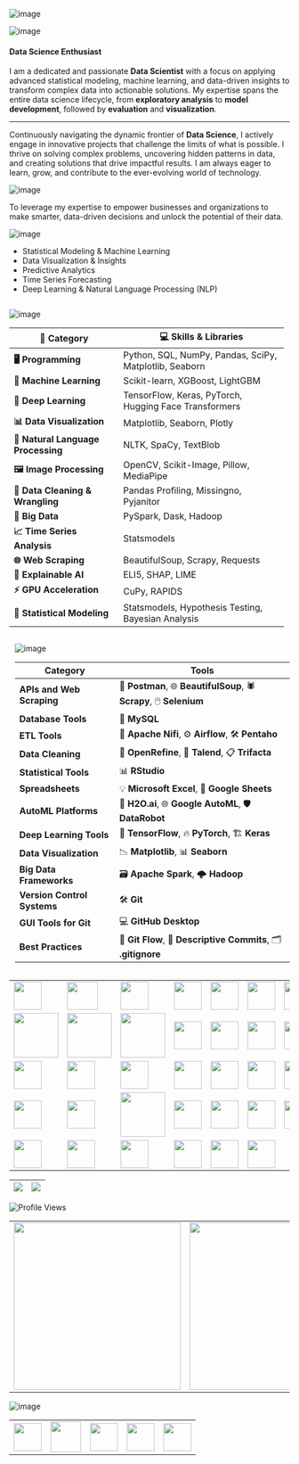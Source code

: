 ![image](https://i.pinimg.com/originals/a8/62/69/a862699754b532ac90b0c9f0ca60b894.gif)


![image](https://github.com/user-attachments/assets/c6e62e7b-083c-42c5-ae52-8ca72a8caf11)


#### Data Science Enthusiast  

I am a dedicated and passionate **Data Scientist** with a focus on applying advanced statistical modeling, machine learning, and data-driven insights to transform complex data into actionable solutions. My expertise spans the entire data science lifecycle, from **exploratory analysis** to **model development**, followed by **evaluation** and **visualization**.

---

Continuously navigating the dynamic frontier of **Data Science**, I actively engage in innovative projects that challenge the limits of what is possible. I thrive on solving complex problems, uncovering hidden patterns in data, and creating solutions that drive impactful results. I am always eager to learn, grow, and contribute to the ever-evolving world of technology.

![image](https://github.com/user-attachments/assets/ead99d73-123d-4faf-85de-5b9337c4312e)

To leverage my expertise to empower businesses and organizations to make smarter, data-driven decisions and unlock the potential of their data.

 ![image](https://github.com/user-attachments/assets/76da326d-d7e6-4b25-a728-9b81b22b279d)
 
- Statistical Modeling & Machine Learning  
- Data Visualization & Insights  
- Predictive Analytics  
- Time Series Forecasting  
- Deep Learning & Natural Language Processing (NLP)  
<div style="display: flex; flex-wrap: wrap; justify-content: space-between;">

<div style="flex: 1; padding-right: 10px;">

![image](https://github.com/user-attachments/assets/e287f08c-4ccf-4562-8ac7-d0ba6ba06f42)

| **🚀 Category**              | **💻 Skills & Libraries**                                                                                  |
|---------------------------|-------------------------------------------------------------------------------------------------------|
| **🖥️ Programming**           | Python, SQL, NumPy, Pandas, SciPy, Matplotlib, Seaborn                                                    |
| **🤖 Machine Learning**       | Scikit-learn, XGBoost, LightGBM                                                 |
| **🧠 Deep Learning**          | TensorFlow, Keras, PyTorch, Hugging Face Transformers                                               |
| **📊 Data Visualization**     | Matplotlib, Seaborn, Plotly                                                           |
| **🔡 Natural Language Processing** | NLTK, SpaCy, TextBlob                                                    |
| **🖼️ Image Processing**       | OpenCV, Scikit-Image, Pillow, MediaPipe                                                            |
| **🧹 Data Cleaning & Wrangling** | Pandas Profiling, Missingno, Pyjanitor                                                          |
| **📂 Big Data**               | PySpark, Dask, Hadoop                                                                      |
| **📈 Time Series Analysis**   | Statsmodels                                                                    |                                                                              |
| **🌐 Web Scraping**           | BeautifulSoup, Scrapy, Requests                                                                    |
| **🤔 Explainable AI**         | ELI5, SHAP, LIME                                                                                   |
| **⚡ GPU Acceleration**       | CuPy, RAPIDS                                                                                       |
| **📐 Statistical Modeling**   | Statsmodels, Hypothesis Testing, Bayesian Analysis                                                 |

</div>

<div style="flex: 1; padding-left: 10px;">

![image](https://github.com/user-attachments/assets/92de3845-f7f3-470a-93d8-79094b299b54)


| **Category**               | **Tools**                                                                 |
|----------------------------|---------------------------------------------------------------------------|
| **APIs and Web Scraping**   | 🚀 **Postman**, 🌐 **BeautifulSoup**, 🕷️ **Scrapy**, 🖱️ **Selenium**       |
| **Database Tools**          | 💾 **MySQL**                           |
| **ETL Tools**               | 🔗 **Apache Nifi**, ⚙️ **Airflow**, 🛠️ **Pentaho**                        |
| **Data Cleaning**           | 🧹 **OpenRefine**, 🔄 **Talend**, 📋 **Trifacta**                         |
| **Statistical Tools**       | 📊 **RStudio**                                |
| **Spreadsheets**            | 💡 **Microsoft Excel**, 🧮 **Google Sheets**                              |
| **AutoML Platforms**        | 🤖 **H2O.ai**, 🌐 **Google AutoML**, 🛡️ **DataRobot**                     |
| **Deep Learning Tools**     | 🧠 **TensorFlow**, 🔥 **PyTorch**, 🏗️ **Keras**                          |
| **Data Visualization**      | 📉 **Matplotlib**, 📊 **Seaborn**                        |
| **Big Data Frameworks**     | 🗃️ **Apache Spark**, 🌩️ **Hadoop**                       |
| **Version Control Systems** | 🛠️ **Git**                     |
| **GUI Tools for Git**       | 💻 **GitHub Desktop**               |
| **Best Practices**          | 🌱 **Git Flow**, 📜 **Descriptive Commits**, 🗂️ **.gitignore**            |

</div>
</div>
<table>
  <tr>
    <td><img src="https://upload.wikimedia.org/wikipedia/commons/thumb/c/c3/Python-logo-notext.svg/1869px-Python-logo-notext.svg.png" width="50" height="50" /></td>
    <td><img src="https://www.freepnglogos.com/uploads/logo-mysql-png/logo-mysql-part-azure-sql-database-with-azure-active-directory-17.png" width="55" height="50" /></td>
    <td><img src="https://cdn.worldvectorlogo.com/logos/numpy-1.svg" width="50" height="50" /></td>
    <td><img src="https://cdn.worldvectorlogo.com/logos/pandas.svg" width="50" height="50" /></td>
    <td><img src="https://upload.wikimedia.org/wikipedia/commons/thumb/0/01/Created_with_Matplotlib-logo.svg/2048px-Created-with-Matplotlib-logo.svg.png" width="50" height="50" /></td>
    <td><img src="https://cdn.worldvectorlogo.com/logos/seaborn-1.svg" width="50" height="50" /></td>
    <td><img src="https://avatars.githubusercontent.com/u/5997976?v=4" width="50" height="50" /></td>
    <td><img src="https://avatars.githubusercontent.com/u/4884274?s=280&v=4" width="50" height="50" /></td>
  </tr>
  <tr>
    <td><img src="https://iconape.com/wp-content/png_logo_vector/scikit-learn-logo.png" width="80" height="80" /></td>
    <td><img src="https://miro.medium.com/v2/resize:fit:720/0*2LQ7VkdK9d2WaPVJ.png" width="80" height="80" /></td>
    <td><img src="https://lightgbm.readthedocs.io/en/latest/_images/LightGBM_logo_black_text.svg" width="80" height="80" /></td>
    <td><img src="https://cdn.freelogovectors.net/wp-content/uploads/2018/07/tensorflow_logo.png" width="50" height="50" /></td>
    <td><img src="https://upload.wikimedia.org/wikipedia/commons/thumb/a/ae/Keras_logo.svg/2048px-Keras_logo.svg.png" width="50" height="50" /></td>
    <td><img src="https://www.pngkey.com/png/full/380-3800394_pytorch-logo.png" width="50" height="50" /></td>
    <td><img src="https://workable-application-form.s3.amazonaws.com/advanced/production/61557f91d9510741dc62e7f8/c3635b59-a3d2-444a-b636-a9d0061dcdde" width="50" height="50" /></td>
    <td><img src="https://cilans.net/wp-content/uploads/2024/02/NLTK.png" width="50" height="50" /></td>
  </tr>
  <tr>
    <td><img src="https://i.imgur.com/dJQSclW.png" width="50" height="50" /></td>
    <td><img src="https://textblob.readthedocs.io/en/dev/_static/textblob-logo.png" width="50" height="50" /></td>
    <td><img src="https://static-00.iconduck.com/assets.00/opencv-icon-1657x2048-3wu3ib6x.png" width="50" height="50" /></td>
    <td><img src="https://viz.mediapipe.dev/logo.png" width="50" height="50" /></td>
    <td><img src="https://static.vecteezy.com/system/resources/previews/009/384/309/non_2x/face-verification-unlock-clipart-design-illustration-free-png.png" width="50" height="50" /></td>
    <td><img src="https://png.pngtree.com/png-vector/20220621/ourmid/pngtree-speech-recognition-color-icon-png-image_5254019.png" width="50" height="50" /></td>
    <td><img src="https://python-pillow.org/assets/images/pillow-logo-248x250.png" width="50" height="50" /></td>
    <td><img src="https://www.pngkey.com/png/full/343-3434526_missingno-missingno-sprite.png" width="50" height="50" /></td>
  </tr>
  <tr>
    <td><img src="https://upload.wikimedia.org/wikipedia/commons/e/ea/Spark-logo-192x100px.png" width="50" height="50" /></td>
    <td><img src="https://numfocus.org/wp-content/uploads/2019/08/Dask-Logo-300x300-1.png" width="50" height="50" /></td>
    <td><img src="https://media.licdn.com/dms/image/C5612AQFf-x152kHJZQ/article-cover_image-shrink_720_1280/0/1605440888542?e=2147483647&v=beta&t=39tYh27mSjvWlj-z_wLniG1MlhONZo852tduvKpDHio" width="80" height="80" /></td>
    <td><img src="https://www.statsmodels.org/stable/_images/statsmodels-logo-v2-dark.svg" width="50" height="50" /></td>
    <td><img src="https://brightdata.com/wp-content/uploads/2023/12/beatifulsoup_image.svg" width="50" height="50" /></td>
    <td><img src="https://scrapeops.io/img/sdk-icons/scrapy-logo.png" width="50" height="50" /></td>
    <td><img src="https://png.pngtree.com/png-vector/20220527/ourmid/pngtree-document-approved-request-icon-png-image_4759169.png" width="50" height="50" /></td>
    <td><img src="https://m.media-amazon.com/images/I/51AZiY-bHdL.png" width="50" height="50" /></td>
  </tr>
  <tr>
    <td><img src="https://cdn.prod.website-files.com/6108e07db6795265f203a636/61e7c023fc2e226de100b9e2_Shap.png" width="50" height="50" /></td>
    <td><img src="https://lime.data-imaginist.com/reference/figures/logo.png" width="50" height="50" /></td>
    <td><img src="https://numfocus.org/wp-content/uploads/2022/12/CuPy_300x300.png" width="50" height="50" /></td>
    <td><img src="https://pbs.twimg.com/profile_images/1049911508296224770/9R5kP6Ql_400x400.jpg" width="50" height="50" /></td>
    <td><img src="https://static.thenounproject.com/png/3061239-200.png" width="50" height="50" /></td>
    <td><img src="https://encrypted-tbn0.gstatic.com/images?q=tbn:ANd9GcR7bIoDvtMT5NHEDaElzA1JBenlgNlXWAz85A&s" width="50" height="50" /></td>
    <td></td>
    <td></td>
  </tr>
</table>

| ![](http://github-profile-summary-cards.vercel.app/api/cards/profile-details?username=rubydamodar&theme=chartreuse_dark) | ![](http://github-profile-summary-cards.vercel.app/api/cards/productive-time?username=rubydamodar&theme=chartreuse_dark&utcOffset=8) |
|---|---|


![Profile Views](https://profile-counter.glitch.me/rubydamodar/count.svg)

<div align="center">
  <table>
    <tr>
      <td><img src="https://github-readme-stats.vercel.app/api?username=rubydamodar&theme=vue-dark&show_icons=true&hide_border=true&count_private=true" width="300px"/></td>
      <td><img src="https://github-readme-streak-stats.herokuapp.com/?user=rubydamodar&theme=vue-dark&hide_border=true" width="300px"/></td>
      <td><img src="https://github-readme-stats.vercel.app/api/top-langs/?username=rubydamodar&theme=vue-dark&show_icons=true&hide_border=true&layout=compact" width="300px"/></td>
    </tr>
  </table>
</div>

![image](https://github.com/user-attachments/assets/6fb55673-a5dc-49f7-ab11-3ddfc1e5aa07)

<table>
  <tr>
    <td><a href="https://www.instagram.com/ruby.snorlax/"><img src="https://static.vecteezy.com/system/resources/previews/022/498/171/non_2x/3d-render-instagram-logo-icon-isolated-on-transparent-background-free-png.png" width="50" height="50" /></a></td>
    <td><a href="https://www.linkedin.com/in/ruby-717848332"><img src="https://ouch-cdn2.icons8.com/8JSM-dkrbumUC_shV5YnVuPKvB7eBdZ5OBjY7_R4i_I/rs:fit:456:456/czM6Ly9pY29uczgu/b3VjaC1wcm9kLmFz/c2V0cy9wbmcvMjQ3/L2NmOThkOWJmLWRl/NTktNDMzYi1hNjQ1/LTUzYjNkMTczMTU4/My5wbmc.png" width="55" height="55" /></a></td>
    <td><a href="https://x.com/poetrybyruby"><img src="https://static.vecteezy.com/system/resources/previews/022/498/367/non_2x/3d-twitter-logo-icon-with-new-notification-isolated-on-transparent-background-free-png.png" width="50" height="50" /></a></td>
    <td><a href="mailto:rubypoddarr@gmail.com"><img src="https://ouch-cdn2.icons8.com/Q_mKQhLvgHc4CpJslA6YAg1orkPp2LG3W6rdaEQZ1oo/rs:fit:456:456/czM6Ly9pY29uczgu/b3VjaC1wcm9kLmFz/c2V0cy9wbmcvOTYv/MzE3NWFhMzAtMmQw/Yi00MDgyLTlhZWMt/ZWUyZGNlYzQwYmM0/LnBuZw.png" width="50" height="50" /></a></td>
    <td><a href="https://wa.link/4yc03p"><img src="https://ouch-cdn2.icons8.com/1oizdSHZL50V6Q9nrhAoQ1yymCfuay57pGsUUgpdOKo/rs:fit:456:456/czM6Ly9pY29uczgu/b3VjaC1wcm9kLmFz/c2V0cy9wbmcvOTY0/L2U0NTdjYWFlLWMy/MWUtNDU5Yi1iMzcy/LTQ4OWIwM2U5ZDgw/OC5wbmc.png" width="50" height="50" /></a></td>
  </tr>
</table>
